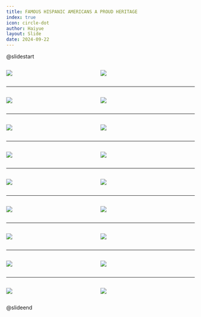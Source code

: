 ```yaml
---
title: FAMOUS HISPANIC AMERICANS A PROUD HERITAGE
index: true
icon: circle-dot
author: Haiyue
layout: Slide
date: 2024-09-22
---
```

 
@slidestart

<div style="display:flex">
<div style="flex:1">

![](https://raw.githubusercontent.com/yclord/reading/refs/heads/master/english/Level-X/FAMOUS%20HISPANIC%20AMERICANS%20A%20PROUD%20HERITAGE/001.webp)
</div>
<div style="flex:1">

![](https://raw.githubusercontent.com/yclord/reading/refs/heads/master/english/Level-X/FAMOUS%20HISPANIC%20AMERICANS%20A%20PROUD%20HERITAGE/002.webp)
</div>
</div>

---

<div style="display:flex">
<div style="flex:1">

![](https://raw.githubusercontent.com/yclord/reading/refs/heads/master/english/Level-X/FAMOUS%20HISPANIC%20AMERICANS%20A%20PROUD%20HERITAGE/003.webp)
</div>
<div style="flex:1">

![](https://raw.githubusercontent.com/yclord/reading/refs/heads/master/english/Level-X/FAMOUS%20HISPANIC%20AMERICANS%20A%20PROUD%20HERITAGE/004.webp)
</div>
</div>

---

<div style="display:flex">
<div style="flex:1">

![](https://raw.githubusercontent.com/yclord/reading/refs/heads/master/english/Level-X/FAMOUS%20HISPANIC%20AMERICANS%20A%20PROUD%20HERITAGE/005.webp)
</div>
<div style="flex:1">

![](https://raw.githubusercontent.com/yclord/reading/refs/heads/master/english/Level-X/FAMOUS%20HISPANIC%20AMERICANS%20A%20PROUD%20HERITAGE/006.webp)
</div>
</div>

---

<div style="display:flex">
<div style="flex:1">

![](https://raw.githubusercontent.com/yclord/reading/refs/heads/master/english/Level-X/FAMOUS%20HISPANIC%20AMERICANS%20A%20PROUD%20HERITAGE/007.webp)
</div>
<div style="flex:1">

![](https://raw.githubusercontent.com/yclord/reading/refs/heads/master/english/Level-X/FAMOUS%20HISPANIC%20AMERICANS%20A%20PROUD%20HERITAGE/008.webp)
</div>
</div>

---

<div style="display:flex">
<div style="flex:1">

![](https://raw.githubusercontent.com/yclord/reading/refs/heads/master/english/Level-X/FAMOUS%20HISPANIC%20AMERICANS%20A%20PROUD%20HERITAGE/009.webp)
</div>
<div style="flex:1">

![](https://raw.githubusercontent.com/yclord/reading/refs/heads/master/english/Level-X/FAMOUS%20HISPANIC%20AMERICANS%20A%20PROUD%20HERITAGE/010.webp)
</div>
</div>

---

<div style="display:flex">
<div style="flex:1">

![](https://raw.githubusercontent.com/yclord/reading/refs/heads/master/english/Level-X/FAMOUS%20HISPANIC%20AMERICANS%20A%20PROUD%20HERITAGE/011.webp)
</div>
<div style="flex:1">

![](https://raw.githubusercontent.com/yclord/reading/refs/heads/master/english/Level-X/FAMOUS%20HISPANIC%20AMERICANS%20A%20PROUD%20HERITAGE/012.webp)
</div>
</div>

---

<div style="display:flex">
<div style="flex:1">

![](https://raw.githubusercontent.com/yclord/reading/refs/heads/master/english/Level-X/FAMOUS%20HISPANIC%20AMERICANS%20A%20PROUD%20HERITAGE/013.webp)
</div>
<div style="flex:1">

![](https://raw.githubusercontent.com/yclord/reading/refs/heads/master/english/Level-X/FAMOUS%20HISPANIC%20AMERICANS%20A%20PROUD%20HERITAGE/014.webp)
</div>
</div>

---

<div style="display:flex">
<div style="flex:1">

![](https://raw.githubusercontent.com/yclord/reading/refs/heads/master/english/Level-X/FAMOUS%20HISPANIC%20AMERICANS%20A%20PROUD%20HERITAGE/015.webp)
</div>
<div style="flex:1">

![](https://raw.githubusercontent.com/yclord/reading/refs/heads/master/english/Level-X/FAMOUS%20HISPANIC%20AMERICANS%20A%20PROUD%20HERITAGE/016.webp)
</div>
</div>

---

<div style="display:flex">
<div style="flex:1">

![](https://raw.githubusercontent.com/yclord/reading/refs/heads/master/english/Level-X/FAMOUS%20HISPANIC%20AMERICANS%20A%20PROUD%20HERITAGE/017.webp)
</div>
<div style="flex:1">

![](https://raw.githubusercontent.com/yclord/reading/refs/heads/master/english/Level-X/FAMOUS%20HISPANIC%20AMERICANS%20A%20PROUD%20HERITAGE/018.webp)
</div>
</div>

@slideend